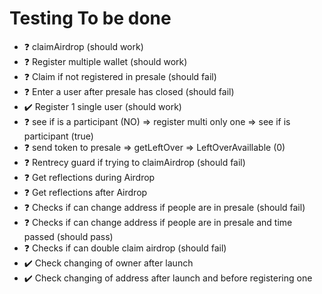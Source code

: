 # Testing To be done

* ❓ claimAirdrop (should work)
* ❓ Register multiple wallet (should work)
* ❓ Claim if not registered in presale (should fail)
* ❓ Enter a user after presale has closed (should fail)
* ✔️ Register 1 single user (should work)
* ❓ see if is a participant (NO) => register multi only one => see if is participant (true)
* ❓ send token to presale => getLeftOver =>  LeftOverAvaillable (0)
* ❓ Rentrecy guard if trying to claimAirdrop (should fail)
* ❓ Get reflections during Airdrop
* ❓ Get reflections after Airdrop
* ❓ Checks if can change address if people are in presale (should fail)
* ❓ Checks if can change address if people are in presale and time passed (should pass)
* ❓ Checks if can double claim airdrop (should fail)
* ✔️ Check changing of owner after launch
* ✔️ Check changing of address after launch and before  registering one
